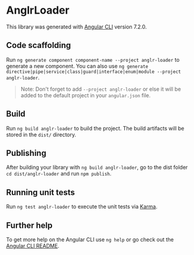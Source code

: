 # AnglrLoader

This library was generated with [Angular CLI](https://github.com/angular/angular-cli) version 7.2.0.

## Code scaffolding

Run `ng generate component component-name --project anglr-loader` to generate a new component. You can also use `ng generate directive|pipe|service|class|guard|interface|enum|module --project anglr-loader`.
> Note: Don't forget to add `--project anglr-loader` or else it will be added to the default project in your `angular.json` file. 

## Build

Run `ng build anglr-loader` to build the project. The build artifacts will be stored in the `dist/` directory.

## Publishing

After building your library with `ng build anglr-loader`, go to the dist folder `cd dist/anglr-loader` and run `npm publish`.

## Running unit tests

Run `ng test anglr-loader` to execute the unit tests via [Karma](https://karma-runner.github.io).

## Further help

To get more help on the Angular CLI use `ng help` or go check out the [Angular CLI README](https://github.com/angular/angular-cli/blob/master/README.md).
